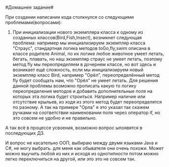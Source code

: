 #Домашнее задание#

При создании написании кода столкнулся со следующими проблемами(вопросами):

1. При инициализации нового экземпляра класса к одному из созданных классов(Bird,Fish,Insect), возникнет 
следующая проблема: например мы инициализируем экземпляр класса "Страус", стандартная логика методов toGo,fly,swim 
описана в классе родителе Animal, по их логике любое животное умеет летать, бегать, плавать, но наш экземпляр страус 
не умеет летать, поэтому метод fly мы переопределяем в дочернем классе, но вот здесь и возникает ещё сложность, если 
мы инициализируем новый экземпляр класс Bird, например "Орёл", переопределённый метод fly будет сообщать нам, что 
"Орёл" не умеет летать. Для решения данной проблемы возможно прописать какую то логику переопределения методов и 
добавить дополнительные поля на которых эта логика будет строиться. Например наличие или отсутствие крыльев, 
из ходя из этого метод будет переопределятся по разному. А так на примере "Орла" я это указал так скажем ручками на 
соответствии наименовании поля через оператор if, но это совсем не удобно и не правильно.

А так всё в процессе усвоения, возможно вопрос ыпоявятся в последующих ДЗ.

И вопрос не касательно ООП, выбираю между двумя языками Java и С#, не могу выбрать. для меня как обывателя они очень
похожи. Может можно выучить любой из них и исходя из однотипности потом можно легко переключиться на другой, или это это
не совсем так.


